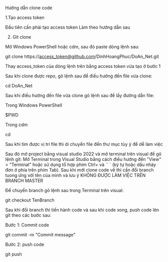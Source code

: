 Hướng dẫn clone code

1.Tạo access token

Đầu tiên cần phải tạo access token Làm theo hướng dẫn sau

2. Git clone

Mở Windows PowerShell hoặc cdm, sau đó paste dòng lệnh sau:

git clone https://access_token@github.com/DinhHoangPhuc/DoAn_Net.git

Thay access_token của dòng lệnh trên bằng access token vừa tạo ở bước 1

Sau khi clone được repo, gõ lệnh sau để điều hướng đến file vừa clone:

cd DoAn_Net

Sau khi điều hướng đến file vừa clone gõ lệnh sau để lấy đường dẫn file:

Trong Windows PowerShell

$PWD

Trong cdm

cd

Sau khi tìm được vị trí file thì di chuyển file đến thư mục tùy ý để dễ làm việc

Sau đó mở project bằng visual studio 2022 và mở terminal trên visual để gõ lệnh git: Mở Terminal trong Visual Studio bằng cách điều hướng đến "View" > "Terminal" hoặc sử dụng tổ hợp phím Ctrl+ và `` ` (ký tự hoặc dấu nháy đơn ở phía trên phím Tab). Sau khi mới clone code về thì cần đổi branch tuong ứng với tên của mình và lưu ý KHÔNG ĐƯỢC LÀM VIỆC TRÊN BRANCH MASTER

Để chuyển branch gõ lệnh sau trong Terminal trên visual:

git checkout TenBranch

Sau khi đổi branch thì tiến hành code và sau khi code xong, push code lên git theo các bước sau:

Bước 1: Commit code

git commit -m "Commit message"

Bước 2: push code

git push
